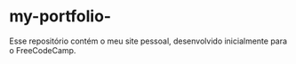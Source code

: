 # my-portfolio-
Esse repositório contém o meu site pessoal, desenvolvido inicialmente para o FreeCodeCamp.
